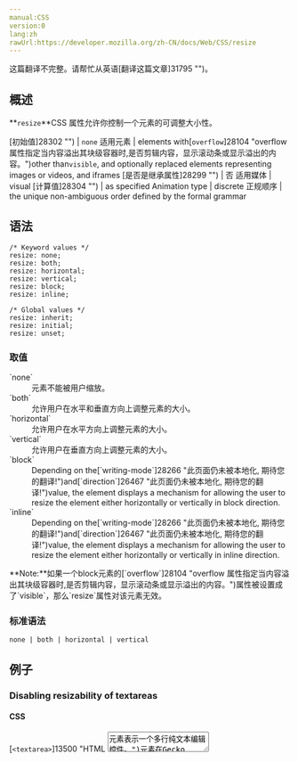 ```yaml
---
manual:CSS
version:0
lang:zh
rawUrl:https://developer.mozilla.org/zh-CN/docs/Web/CSS/resize
---
```




这篇翻译不完整。请帮忙从英语[翻译这篇文章]31795 "")。





## 概述<a name="概述"></a>


**`resize`**CSS 属性允许你控制一个元素的可调整大小性。


[初始值]28302 "") | `none` 
适用元素 | elements with[`overflow`]28104 "overflow 属性指定当内容溢出其块级容器时,是否剪辑内容，显示滚动条或显示溢出的内容。")other than`visible`, and optionally replaced elements representing images or videos, and iframes 
[是否是继承属性]28299 "") | 否 
适用媒体 | visual 
[计算值]28304 "") | as specified 
Animation type | discrete 
正规顺序 | the unique non-ambiguous order defined by the formal grammar 


## 语法<a name="语法"></a>

```
/* Keyword values */
resize: none;
resize: both;
resize: horizontal;
resize: vertical;
resize: block;
resize: inline;

/* Global values */
resize: inherit;
resize: initial;
resize: unset;
```

### 取值<a name="取值"></a>
<dl><dt id=''>`none`</dt><dd>元素不能被用户缩放。</dd><dt id=''>`both`</dt><dd>允许用户在水平和垂直方向上调整元素的大小。</dd><dt id=''>`horizontal`</dt><dd>允许用户在水平方向上调整元素的大小。</dd><dt id=''>`vertical`</dt><dd>允许用户在垂直方向上调整元素的大小。</dd><dt id=''>`block`<i></i></dt><dd>Depending on the[`writing-mode`]28266 "此页面仍未被本地化, 期待您的翻译!")and[`direction`]26467 "此页面仍未被本地化, 期待您的翻译!")value, the element displays a mechanism for allowing the user to resize the element either horizontally or vertically in block direction.</dd><dt id=''>`inline`<i></i></dt><dd>Depending on the[`writing-mode`]28266 "此页面仍未被本地化, 期待您的翻译!")and[`direction`]26467 "此页面仍未被本地化, 期待您的翻译!")value, the element displays a mechanism for allowing the user to resize the element either horizontally or vertically in inline direction.</dd></dl>**Note:**如果一个block元素的[`overflow`]28104 "overflow 属性指定当内容溢出其块级容器时,是否剪辑内容，显示滚动条或显示溢出的内容。")属性被设置成了`visible`，那么`resize`属性对该元素无效。

### 标准语法<a name="标准语法"></a>

```
none | both | horizontal | vertical
```

## 例子<a name="例子"></a>

### Disabling resizability of textareas<a name="Disabling_resizability_of_textareas"></a>

#### CSS<a name="CSS"></a>


[`<textarea>`]13500 "HTML <textarea> 元素表示一个多行纯文本编辑控件。")元素在Gecko 2.0(Firefox 4)中默认是可以进行缩放的. 你可以通过下面的CSS代码来重写这种行为：


```
textarea.example {
  resize: none; /* disables resizability */
}
```

#### HTML<a name="HTML"></a>

```
<textarea class="example">Type some text here.</textarea>
```

#### Result<a name="Result"></a>


<iframe src='https://mdn.mozillademos.org/zh-CN/docs/Web/CSS/resize$samples/Disabling_resizability_of_textareas?revision=1234381' width='200' height='100'></iframe>



### Using resize with arbitrary elements<a name="Using_resize_with_arbitrary_elements"></a>


You can use the resize property to make any element resizable. In the example below, a resizable[`<div>`]408 "HTML <div> 元素 (或 HTML 文档分区元素) 是一个通用型的流内容容器，它在语义上不代表任何特定类型的内容，它可以被用来对其它元素进行分组，一般用于样式化相关的需求（使用 class 或 id 特性) 或者对具有相同特性的一组元素进行分组 (比如 lang)，它应该在没有任何其它语义元素可用时才使用 (比如 <article> 或 <nav>) 。")box contains a resizable paragraph ([`<p>`]31740 "HTML <p>元素（或者说 HTML 段落元素）表示文本的一个段落。该元素通常表现为一整块与相邻文本分离的文本，或以垂直的空白隔离或以首行缩进。另外，<p> 是块级元素。")element):


#### CSS<a name="CSS_2"></a>

```
.resizable {
  resize: both;
  overflow: scroll;
  border: 1px solid black;
}

div {
  height: 300px;
  width: 300px;
}

p {
  height: 200px;
  width: 200px;
}
```

#### HTML<a name="HTML_2"></a>

```
<div class="resizable">
  <p class="resizable">
    This paragraph is resizable, because the CSS resize property is set to 'both' on this
    element.
  </p>
</div>
```

#### Result<a name="Result_2"></a>


<iframe src='https://mdn.mozillademos.org/zh-CN/docs/Web/CSS/resize$samples/Using_resize_with_arbitrary_elements?revision=1234381' width='450' height='450'></iframe>



## Specifications<a name="Specifications"></a>

Specification | Status | Comment 
 ---  |  ---  |  ---  | 
[CSS Logical Properties and Values Level 1<br></br><small>resize</small>]31796 "") | Editor&#39;s Draft | Adds the values`block`and`inline`. 
[CSS Basic User Interface Module Level 3<br></br><small>resize</small>]31797 "") | Proposed Recommendation | Initial definition 


## Browser compatibility<a name="Browser_compatibility"></a>


**[We&#39;re converting our compatibility data into a machine-readable JSON format]3344 "")**. This compatibility table still uses the old format, because we haven&#39;t yet converted the data it contains.**[Find out how you can help!]3392 "")**


* 
* 

Feature | Chrome | Firefox (Gecko) | Internet Explorer | Opera | Safari (WebKit) 
Basic support (on[`<textarea>`]13500 "HTML <textarea> 元素表示一个多行纯文本编辑控件。")) | 1.0 | [4.0]3678 "Released on 2011-03-22.")(2.0)[-moz]3568 "The name of this feature is prefixed with '-moz' as this browser considers it experimental") | 未实现 | 12.1 | 3.0 (522) 
On any block-level and replaced element, table cell, and inline block element (unless[`overflow`]28104 "overflow 属性指定当内容溢出其块级容器时,是否剪辑内容，显示滚动条或显示溢出的内容。")is`visible`) | 4.0 | [5.0]4488 "Released on 2011-06-21.")(5.0)[1] | 未实现 | 15 | 4.0 






[1]`resize`doesn&#39;t have any effect on[`<iframe>`]453 "HTML内联框架元素 <iframe> 表示嵌套的浏览上下文，有效地将另一个HTML页面嵌入到当前页面中。在HTML 4.01中，文档可能包含头部和正文，或头部和框架集，但不能包含正文和框架集。但是，<iframe>可以在正常的文档主体中使用。每个浏览上下文都有自己的会话历史记录和活动文档。包含嵌入内容的浏览上下文称为父浏览上下文。顶级浏览上下文（没有父级）通常是浏览器窗口。")(cf.[bug 680823]31798 "The CSS resize property should work on iframes"))


## See also<a name="See_also"></a>

* [`<textarea>`]13500 "HTML <textarea> 元素表示一个多行纯文本编辑控件。")



